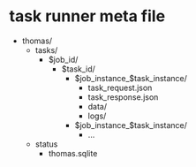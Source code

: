 # task runner meta file
* thomas/
  * tasks/
    * $job_id/
      * $task_id/
        * $job_instance_$task_instance/
          * task_request.json
          * task_response.json
          * data/
          * logs/
        * $job_instance_$task_instance/
          * ...
  * status
    * thomas.sqlite